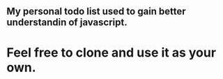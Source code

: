 ## My personal todo list used to gain better understandin of javascript.

# Feel free to clone and use it as your own.
